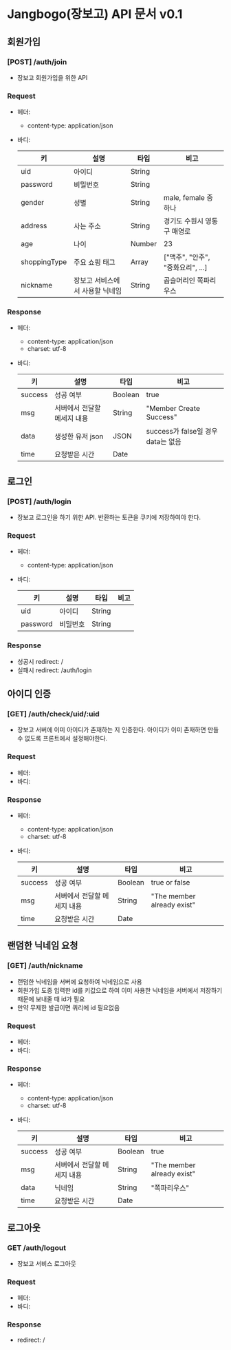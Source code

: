 # Jangbogo(장보고) API 문서 v0.1

## 회원가입

### [POST] /auth/join

- 장보고 회원가입을 위한 API



### Request

- 헤더: 

  - content-type: application/json

- 바디:

  | 키           | 설명                            | 타입   | 비고                              |
  | ------------ | ------------------------------- | ------ | --------------------------------- |
  | uid          | 아이디                          | String |                                   |
  | password     | 비밀번호                        | String |                                   |
  | gender       | 성별                            | String | male, female 중 하나              |
  | address      | 사는 주소                       | String | 경기도 수원시 영통구 매영로       |
  | age          | 나이                            | Number | 23                                |
  | shoppingType | 주요 쇼핑 태그                  | Array  | ["맥주", "안주", "중화요리", ...] |
  | nickname     | 장보고 서비스에서 사용할 닉네임 | String | 곱슬머리인 쪽파리우스             |



### Response

- 헤더:

  - content-type: application/json
  - charset: utf-8

- 바디:

  | 키      | 설명                        | 타입    | 비고                               |
  | ------- | --------------------------- | ------- | ---------------------------------- |
  | success | 성공 여부                   | Boolean | true                               |
  | msg     | 서버에서 전달할 메세지 내용 | String  | "Member Create Success"            |
  | data    | 생성한 유저 json            | JSON    | success가 false일 경우 data는 없음 |
  | time    | 요청받은 시간               | Date    |                                    |



## 로그인

### [POST] /auth/login

- 장보고 로그인을 하기 위한 API. 반환하는 토큰을 쿠키에 저장하여야 한다.



### Request

- 헤더:

  - content-type: application/json

- 바디:

  | 키       | 설명     | 타입   | 비고 |
  | -------- | -------- | ------ | ---- |
  | uid      | 아이디   | String |      |
  | password | 비밀번호 | String |      |



### Response

- 성공시 redirect: /
- 실패시 redirect: /auth/login



## 아이디 인증

### [GET] /auth/check/uid/:uid

- 장보고 서버에 이미 아이디가 존재하는 지 인증한다. 아이디가 이미 존재하면 만들 수 없도록 프론트에서 설정해야한다.



### Request

- 헤더:
- 바디:

### Response

- 헤더:

  - content-type: application/json
  - charset: utf-8

- 바디:

  | 키      | 설명                        | 타입    | 비고                       |
  | ------- | --------------------------- | ------- | -------------------------- |
  | success | 성공 여부                   | Boolean | true or false              |
  | msg     | 서버에서 전달할 메세지 내용 | String  | "The member already exist" |
  | time    | 요청받은 시간               | Date    |                            |



## 랜덤한 닉네임 요청

### [GET] /auth/nickname

- 랜덤한 닉네임을 서버에 요청하여 닉네임으로 사용
- 회원가입 도중 입력한 id를 키값으로 하여 이미 사용한 닉네임을 서버에서 저장하기 때문에 보내줄 때 id가 필요
- 만약 무제한 발급이면 쿼리에 id 필요없음



### Request

- 헤더:
- 바디:

### Response

- 헤더:

  - content-type: application/json
  - charset: utf-8

- 바디:

  | 키      | 설명                        | 타입    | 비고                       |
  | ------- | --------------------------- | ------- | -------------------------- |
  | success | 성공 여부                   | Boolean | true                       |
  | msg     | 서버에서 전달할 메세지 내용 | String  | "The member already exist" |
  | data    | 닉네임                      | String  | "쪽파리우스"               |
  | time    | 요청받은 시간               | Date    |                            |



## 로그아웃

### GET /auth/logout

- 장보고 서비스 로그아웃



### Request

- 헤더:
- 바디:

### Response

- redirect: /